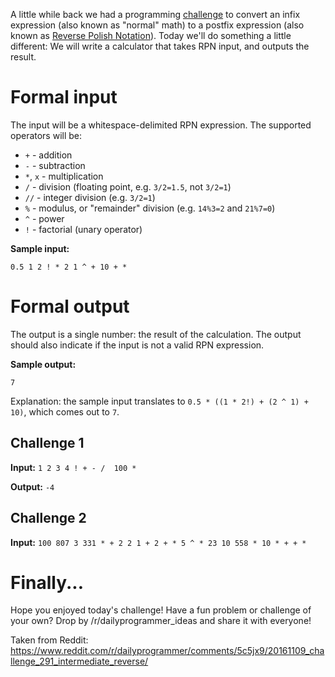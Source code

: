 A little while back we had a programming [challenge](https://www.reddit.com/r/dailyprogrammer/comments/2yquvm/20150311_challenge_205_intermediate_rpn/) to convert an infix expression (also known as "normal" math) to a postfix expression (also known as [Reverse Polish Notation](https://en.wikipedia.org/wiki/Reverse_Polish_notation)). Today we'll do something a little different: We will write a calculator that takes RPN input, and outputs the result.

# Formal input

The input will be a whitespace-delimited RPN expression. The supported operators will be:

* `+` - addition
* `-` - subtraction
* `*`, `x` - multiplication
* `/` - division (floating point, e.g. `3/2=1.5`, not `3/2=1`)
* `//` - integer division (e.g. `3/2=1`)
* `%` - modulus, or "remainder" division (e.g. `14%3=2` and `21%7=0`)
* `^` - power
* `!` - factorial (unary operator)

**Sample input:**

    0.5 1 2 ! * 2 1 ^ + 10 + *

# Formal output

The output is a single number: the result of the calculation. The output should also indicate if the input is not a valid RPN expression.

**Sample output:**

    7

Explanation: the sample input translates to `0.5 * ((1 * 2!) + (2 ^ 1) + 10)`, which comes out to `7`.

## Challenge 1

**Input:** `1 2 3 4 ! + - /  100 *`

**Output:** `-4`


## Challenge 2
**Input:** `100 807 3 331 * + 2 2 1 + 2 + * 5 ^ * 23 10 558 * 10 * + + *`

# Finally...

Hope you enjoyed today's challenge! Have a fun problem or challenge of your own? Drop by /r/dailyprogrammer_ideas and share it with everyone!



Taken from Reddit: https://www.reddit.com/r/dailyprogrammer/comments/5c5jx9/20161109_challenge_291_intermediate_reverse/